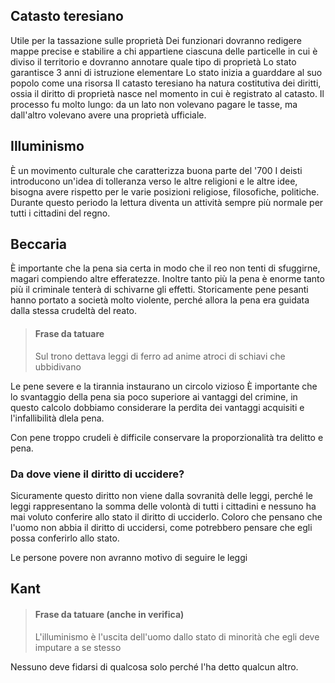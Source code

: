 ## Catasto teresiano
Utile per la tassazione sulle proprietà
Dei funzionari dovranno redigere mappe precise e stabilire a chi appartiene ciascuna delle particelle in cui è diviso il territorio e dovranno annotare quale tipo di proprietà
Lo stato garantisce 3 anni di istruzione elementare
Lo stato inizia a guarddare al suo popolo come una risorsa
Il catasto teresiano ha natura costitutiva dei diritti, ossia il diritto di proprietà nasce nel momento in cui è registrato al catasto.
Il processo fu molto lungo: da un lato non volevano pagare le tasse, ma dall'altro volevano avere una proprietà ufficiale.

## Illuminismo
È un movimento culturale che caratterizza buona parte del '700
I deisti introducono un'idea di tolleranza verso le altre religioni e le altre idee, bisogna avere rispetto per le varie posizioni religiose, filosofiche, politiche.
Durante questo periodo la lettura diventa un attività sempre più normale per tutti i cittadini del regno.

## Beccaria
È importante che la pena sia certa in modo che il reo non tenti di sfuggirne, magari compiendo altre efferatezze. Inoltre tanto più la pena è enorme tanto più il criminale tenterà di schivarne gli effetti.
Storicamente pene pesanti hanno portato a società molto violente, perché allora la pena era guidata dalla stessa crudeltà del reato.

> #### Frase da tatuare
> Sul trono dettava leggi di ferro ad anime atroci di schiavi che ubbidivano

Le pene severe e la tirannia instaurano un circolo vizioso 
È importante che lo svantaggio della pena sia poco superiore ai vantaggi del crimine, in questo calcolo dobbiamo considerare la perdita dei vantaggi acquisiti e l'infallibilità dlela pena.

Con pene troppo crudeli è difficile conservare la proporzionalità tra delitto e pena.

### Da dove viene il diritto di uccidere?
Sicuramente questo diritto non viene dalla sovranità delle leggi, perché le leggi rappresentano la somma delle volontà di tutti i cittadini e nessuno ha mai voluto conferire allo stato il diritto di ucciderlo.
Coloro che pensano che l'uomo non abbia il diritto di uccidersi, come potrebbero pensare che egli possa conferirlo allo stato.

Le persone povere non avranno motivo di seguire le leggi

## Kant
> #### Frase da tatuare (anche in verifica)
> L'illuminismo è l'uscita dell'uomo dallo stato di minorità che egli deve imputare a se stesso

Nessuno deve fidarsi di qualcosa solo perché l'ha detto qualcun altro.
